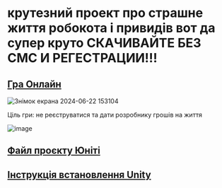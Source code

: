 # крутезний проект про страшне життя робокота і привидів вот да супер круто СКАЧИВАЙТЕ БЕЗ СМС И РЕГЕСТРАЦИИ!!!

## [Гра Онлайн](web/index.html)

![Знімок екрана 2024-06-22 153104](https://github.com/robocode-pb/RC2023/assets/172953581/0253cabd-05a6-44c9-95fe-dba07b6d3dd4)

Ціль гри: не реєструватися та дати розробнику грошів на життя

![image](https://github.com/robocode-pb/RC2024/assets/172953581/8ae8f9b8-e16b-4f2c-bbd9-b638b5f69652)

## [Файл проєкту Юніті](Sa14UB05CatPlatformer.unitypackage)
## [Інструкція встановлення Unity](../../../tutorials/InstallUnity.md)
